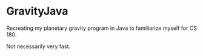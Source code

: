 # GravityJava
Recreating my planetary gravity program in Java to familiarize myself for CS 180.

Not necessarily very fast.
